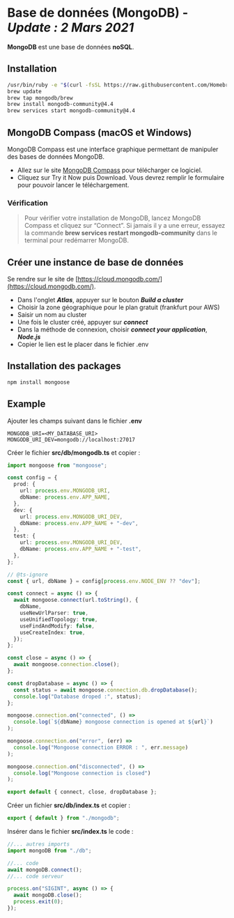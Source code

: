 # Base de données (MongoDB) - ***Update : 2 Mars 2021***

**MongoDB** est une base de données **noSQL**.

## Installation

```zsh
/usr/bin/ruby -e "$(curl -fsSL https://raw.githubusercontent.com/Homebrew/install/master/install)" # Installera le logiciel https://brew.sh/
brew update
brew tap mongodb/brew
brew install mongodb-community@4.4
brew services start mongodb-community@4.4
```

## MongoDB Compass (macOS et Windows)

MongoDB Compass est une interface graphique permettant de manipuler des bases de données MongoDB.

- Allez sur le site [MongoDB Compass](https://www.mongodb.com/products/compass) pour télécharger ce logiciel.
- Cliquez sur Try it Now puis Download. Vous devrez remplir le formulaire pour pouvoir lancer le téléchargement.

### Vérification

> Pour vérifier votre installation de MongoDB, lancez MongoDB Compass et cliquez sur “Connect”. Si jamais il y a une erreur, essayez la commande **brew services restart mongodb-community** dans le terminal pour redémarrer MongoDB.
> 

## Créer une instance de base de données

Se rendre sur le site de [https://cloud.mongodb.com/](https://cloud.mongodb.com/).

- Dans l'onglet ***Atlas***, appuyer sur le bouton ***Build a cluster***
- Choisir la zone géographique pour le plan gratuit (frankfurt pour AWS)
- Saisir un nom au cluster
- Une fois le cluster créé, appuyer sur ***connect***
- Dans la méthode de connexion, choisir ***connect your application***, ***Node.js***
- Copier le lien est le placer dans le fichier .env


## Installation des packages

```zsh
npm install mongoose
```

## Example

Ajouter les champs suivant dans le fichier **.env**

```
MONGODB_URI=<MY_DATABASE_URI>
MONGODB_URI_DEV=mongodb://localhost:27017
```
Créer le fichier **src/db/mongodb.ts** et copier :

```ts
import mongoose from "mongoose";

const config = {
  prod: {
    url: process.env.MONGODB_URI,
    dbName: process.env.APP_NAME,
  },
  dev: {
    url: process.env.MONGODB_URI_DEV,
    dbName: process.env.APP_NAME + "-dev",
  },
  test: {
    url: process.env.MONGODB_URI_DEV,
    dbName: process.env.APP_NAME + "-test",
  },
};

// @ts-ignore
const { url, dbName } = config[process.env.NODE_ENV ?? "dev"];

const connect = async () => {
  await mongoose.connect(url.toString(), {
    dbName,
    useNewUrlParser: true,
    useUnifiedTopology: true,
    useFindAndModify: false,
    useCreateIndex: true,
  });
};

const close = async () => {
  await mongoose.connection.close();
};

const dropDatabase = async () => {
  const status = await mongoose.connection.db.dropDatabase();
  console.log("Database droped :", status);
};

mongoose.connection.on("connected", () =>
  console.log(`${dbName} mongoose connection is opened at ${url}`)
);

mongoose.connection.on("error", (err) =>
  console.log("Mongoose connection ERROR : ", err.message)
);

mongoose.connection.on("disconnected", () =>
  console.log("Mongoose connection is closed")
);

export default { connect, close, dropDatabase };
```

Créer un fichier **src/db/index.ts** et copier :

```ts
export { default } from "./mongodb";
```

Insérer dans le fichier **src/index.ts** le code :

```ts
//... autres imports
import mongoDB from "./db";

//... code
await mongoDB.connect();
//... code serveur

process.on("SIGINT", async () => {
  await mongoDB.close();
  process.exit(0);
});
```
